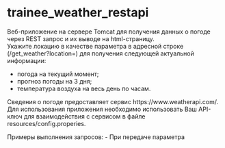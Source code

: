 # trainee_weather_restapi

Веб-приложение на сервере Tomcat для получения данных о погоде через REST запрос и их выводе на html-страницу.
<br> Укажите локацию в качестве параметра в адресной строке (/get_weather?location=) для получения следующей актуальной информации: 
- погода на текущий момент;
- прогноз погоды на 3 дня;
- температура воздуха на весь день по часам.
<p> Cведения о погоде предоставляет сервис https://www.weatherapi.com/.
Для использования приложения необходимо использовать Ваш API-ключ для взаимодействия с сервисом в файле resources/config.properies.

<p> Примеры выполнения запросов:
- При передаче параметра



